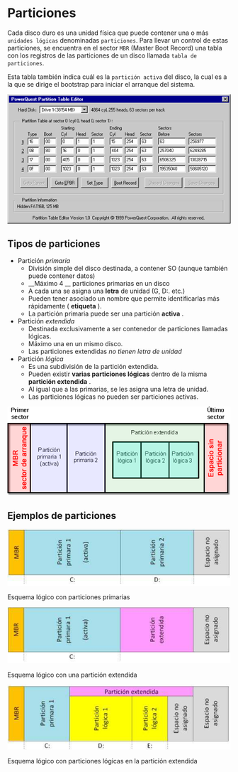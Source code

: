 # Particiones

Cada disco duro es una unidad física que puede contener una o más ``unidades lógicas`` denominadas ``particiones``. Para llevar un control de estas particiones, se encuentra en el sector ``MBR`` (Master Boot Record) una tabla con los registros de las particiones de un disco llamada ``tabla de particiones``.

Esta tabla también indica cuál es la ``partición activa`` del disco, la cual es a la que se dirige el bootstrap para iniciar el arranque del sistema.

![imagen](img/Discos%2C_particiones_y_sistemas_de_archivo_-_teoria5.gif)

## Tipos de particiones

* Partición  _primaria_
  * División simple del disco destinada, a contener SO \(aunque también puede contener datos\)
  * __Máximo 4 __ particiones primarias en un disco
  * A cada una se asigna una  __letra__  de unidad \(G, D:\. etc\.\)
  * Pueden tener asociado un nombre que permite identificarlas más rápidamente \( __etiqueta__ \)\.
  * La partición primaria puede ser una partición  __activa__ \.
* Partición  _extendida_
  * Destinada exclusivamente a ser contenedor de particiones llamadas lógicas\.
  * Máximo una en un mismo disco\.
  * Las particiones extendidas  _no tienen letra de unidad_
* Partición  _lógica_
  * Es una subdivisión de la partición extendida\.
  * Pueden existir  __varias particiones lógicas__  dentro de la misma  __partición extendida__ \.
  * Al igual que a las primarias, se les asigna una letra de unidad\.
  * Las particiones lógicas no pueden ser particiones activas\.

![imagen](img/Discos%2C_particiones_y_sistemas_de_archivo_-_teoria6.gif)

## Ejemplos de particiones

![imagen](img/Discos%2C_particiones_y_sistemas_de_archivo_-_teoria7.jpg)

Esquema lógico con particiones primarias

![imagen](img/Discos%2C_particiones_y_sistemas_de_archivo_-_teoria8.jpg)

Esquema lógico con una partición extendida

![imagen](img/Discos%2C_particiones_y_sistemas_de_archivo_-_teoria9.jpg)

Esquema lógico con particiones lógicas en la partición extendida